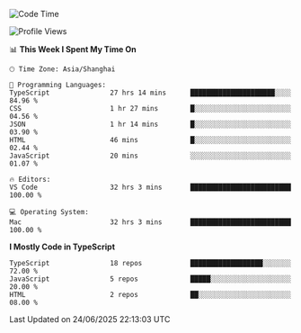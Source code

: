 <!--START_SECTION:waka-->
![Code Time](http://img.shields.io/badge/Code%20Time-7%2C868%20hrs%201%20min-blue)

![Profile Views](http://img.shields.io/badge/Profile%20Views-1-blue)

📊 **This Week I Spent My Time On** 

```text
🕑︎ Time Zone: Asia/Shanghai

💬 Programming Languages: 
TypeScript               27 hrs 14 mins      █████████████████████░░░░   84.96 % 
CSS                      1 hr 27 mins        █░░░░░░░░░░░░░░░░░░░░░░░░   04.56 % 
JSON                     1 hr 14 mins        █░░░░░░░░░░░░░░░░░░░░░░░░   03.90 % 
HTML                     46 mins             █░░░░░░░░░░░░░░░░░░░░░░░░   02.44 % 
JavaScript               20 mins             ░░░░░░░░░░░░░░░░░░░░░░░░░   01.07 % 

🔥 Editors: 
VS Code                  32 hrs 3 mins       █████████████████████████   100.00 % 

💻 Operating System: 
Mac                      32 hrs 3 mins       █████████████████████████   100.00 % 
```

**I Mostly Code in TypeScript** 

```text
TypeScript               18 repos            ██████████████████░░░░░░░   72.00 % 
JavaScript               5 repos             █████░░░░░░░░░░░░░░░░░░░░   20.00 % 
HTML                     2 repos             ██░░░░░░░░░░░░░░░░░░░░░░░   08.00 % 
```




 Last Updated on 24/06/2025 22:13:03 UTC
<!--END_SECTION:waka-->

